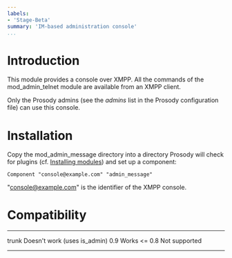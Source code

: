 ```yaml
---
labels:
- 'Stage-Beta'
summary: 'IM-based administration console'
...
```


Introduction
============

This module provides a console over XMPP. All the commands of the
mod\_admin\_telnet module are available from an XMPP client.

Only the Prosody admins (see the *admins* list in the Prosody
configuration file) can use this console.

Installation
============

Copy the mod\_admin\_message directory into a directory Prosody will
check for plugins (cf. [Installing
modules](http://prosody.im/doc/installing_modules)) and set up a
component:

    Component "console@example.com" "admin_message"

"console@example.com" is the identifier of the XMPP console.

Compatibility
=============

  --------- ---------------
  trunk     Doesn't work (uses is_admin)
  0.9       Works
  \<= 0.8   Not supported
  --------- ---------------
